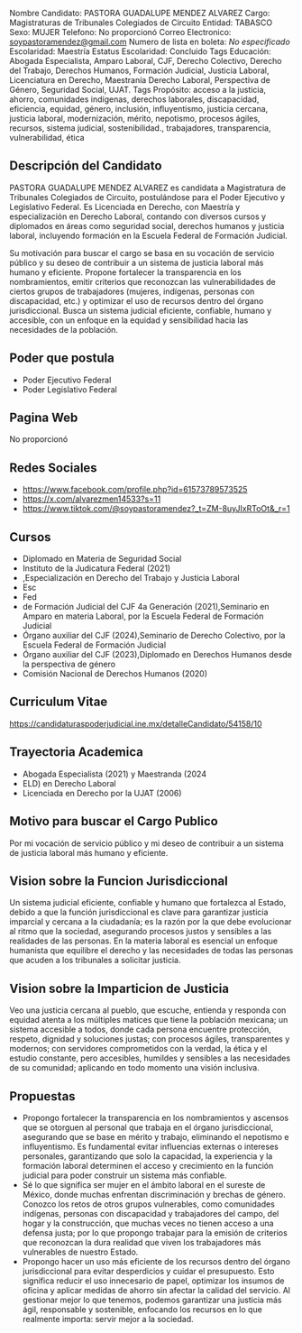 Nombre Candidato: PASTORA GUADALUPE MENDEZ ALVAREZ
Cargo: Magistraturas de Tribunales Colegiados de Circuito
Entidad: TABASCO
Sexo: MUJER
Telefono: No proporcionó
Correo Electronico: soypastoramendez@gmail.com
Numero de lista en boleta: *No especificado*
Escolaridad: Maestría
Estatus Escolaridad: Concluido
Tags Educación: Abogada Especialista, Amparo Laboral, CJF, Derecho Colectivo, Derecho del Trabajo, Derechos Humanos, Formación Judicial, Justicia Laboral, Licenciatura en Derecho, Maestranía Derecho Laboral, Perspectiva de Género, Seguridad Social, UJAT.
Tags Propósito: acceso a la justicia, ahorro, comunidades indígenas, derechos laborales, discapacidad, eficiencia, equidad, género, inclusión, influyentismo, justicia cercana, justicia laboral, modernización, mérito, nepotismo, procesos ágiles, recursos, sistema judicial, sostenibilidad., trabajadores, transparencia, vulnerabilidad, ética


## Descripción del Candidato 

PASTORA GUADALUPE MENDEZ ALVAREZ es candidata a Magistratura de Tribunales Colegiados de Circuito, postulándose para el Poder Ejecutivo y Legislativo Federal. Es Licenciada en Derecho, con Maestría y especialización en Derecho Laboral, contando con diversos cursos y diplomados en áreas como seguridad social, derechos humanos y justicia laboral, incluyendo formación en la Escuela Federal de Formación Judicial. 

Su motivación para buscar el cargo se basa en su vocación de servicio público y su deseo de contribuir a un sistema de justicia laboral más humano y eficiente.  Propone fortalecer la transparencia en los nombramientos, emitir criterios que reconozcan las vulnerabilidades de ciertos grupos de trabajadores (mujeres, indígenas, personas con discapacidad, etc.) y optimizar el uso de recursos dentro del órgano jurisdiccional. Busca un sistema judicial eficiente, confiable, humano y accesible, con un enfoque en la equidad y sensibilidad hacia las necesidades de la población.


## Poder que postula

- Poder Ejecutivo Federal
- Poder Legislativo Federal


## Pagina Web

No proporcionó


## Redes Sociales

- https://www.facebook.com/profile.php?id=61573789573525
- https://x.com/alvarezmen14533?s=11
- https://www.tiktok.com/@soypastoramendez?_t=ZM-8uyJIxRToOt&_r=1


## Cursos

- Diplomado en Materia de Seguridad Social
- Instituto de la Judicatura Federal (2021)
- ,Especialización en Derecho del Trabajo y Justicia Laboral
- Esc
- Fed
- de Formación Judicial del CJF 4a Generación (2021),Seminario en Amparo en materia Laboral, por la Escuela Federal de Formación Judicial
- Órgano auxiliar del CJF (2024),Seminario de Derecho Colectivo, por la Escuela Federal de Formación Judicial
- Órgano auxiliar del CJF (2023),Diplomado en Derechos Humanos desde la perspectiva de género
- Comisión Nacional de Derechos Humanos (2020)


## Curriculum Vitae

https://candidaturaspoderjudicial.ine.mx/detalleCandidato/54158/10


## Trayectoria Academica

- Abogada Especialista (2021) y Maestranda (2024
- ELD) en Derecho Laboral
- Licenciada en Derecho por la UJAT (2006)


## Motivo para buscar el Cargo Publico

Por mi vocación de servicio público y mi deseo de contribuir a un sistema de justicia laboral más humano y eficiente.


## Vision sobre la Funcion Jurisdiccional

Un sistema judicial eficiente, confiable y humano que fortalezca al Estado, debido a que la función jurisdiccional es clave para garantizar justicia imparcial y cercana a la ciudadanía; es la razón por la que debe evolucionar al ritmo que la sociedad, asegurando procesos justos y sensibles a las realidades de las personas. En la materia laboral es esencial un enfoque humanista que equilibre el derecho y las necesidades de todas las personas que acuden a los tribunales a solicitar justicia.


## Vision sobre la Imparticion de Justicia

Veo una justicia cercana al pueblo, que escuche, entienda y responda con equidad atenta a los múltiples matices que tiene la población mexicana; un sistema accesible a todos, donde cada persona encuentre protección, respeto, dignidad y soluciones justas; con procesos ágiles, transparentes y modernos; con servidores comprometidos con la verdad, la ética y el estudio constante, pero accesibles, humildes y sensibles a las necesidades de su comunidad; aplicando en todo momento una visión inclusiva.


## Propuestas

- Propongo fortalecer la transparencia en los nombramientos y ascensos que se otorguen al personal que trabaja en el órgano jurisdiccional, asegurando que se base en mérito y trabajo, eliminando el nepotismo e influyentismo. Es fundamental evitar influencias externas o intereses personales, garantizando que solo la capacidad, la experiencia y la formación laboral determinen el acceso y crecimiento en la función judicial para poder construir un sistema más confiable.
- Sé lo que significa ser mujer en el ámbito laboral en el sureste de México, donde muchas enfrentan discriminación y brechas de género. Conozco los retos de otros grupos vulnerables, como comunidades indígenas, personas con discapacidad y trabajadores del campo, del hogar y la construcción, que muchas veces no tienen acceso a una defensa justa; por lo que propongo trabajar para la emisión de criterios que reconozcan la dura realidad que viven los trabajadores más vulnerables de nuestro Estado.
- Propongo hacer un uso más eficiente de los recursos dentro del órgano jurisdiccional para evitar desperdicios y cuidar el presupuesto. Esto significa reducir el uso innecesario de papel, optimizar los insumos de oficina y aplicar medidas de ahorro sin afectar la calidad del servicio. Al gestionar mejor lo que tenemos, podemos garantizar una justicia más ágil, responsable y sostenible, enfocando los recursos en lo que realmente importa: servir mejor a la sociedad.

